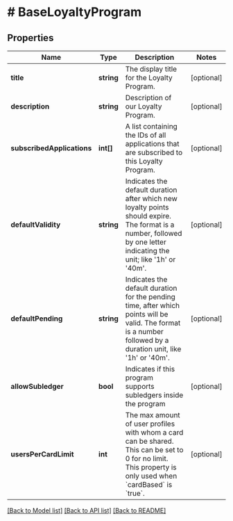 # # BaseLoyaltyProgram

## Properties

Name | Type | Description | Notes
------------ | ------------- | ------------- | -------------
**title** | **string** | The display title for the Loyalty Program. | [optional] 
**description** | **string** | Description of our Loyalty Program. | [optional] 
**subscribedApplications** | **int[]** | A list containing the IDs of all applications that are subscribed to this Loyalty Program. | [optional] 
**defaultValidity** | **string** | Indicates the default duration after which new loyalty points should expire. The format is a number, followed by one letter indicating the unit; like &#39;1h&#39; or &#39;40m&#39;. | [optional] 
**defaultPending** | **string** | Indicates the default duration for the pending time, after which points will be valid. The format is a number followed by a duration unit, like &#39;1h&#39; or &#39;40m&#39;. | [optional] 
**allowSubledger** | **bool** | Indicates if this program supports subledgers inside the program | [optional] 
**usersPerCardLimit** | **int** | The max amount of user profiles with whom a card can be shared. This can be set to 0 for no limit. This property is only used when &#x60;cardBased&#x60; is &#x60;true&#x60;. | [optional] 

[[Back to Model list]](../../README.md#documentation-for-models) [[Back to API list]](../../README.md#documentation-for-api-endpoints) [[Back to README]](../../README.md)


